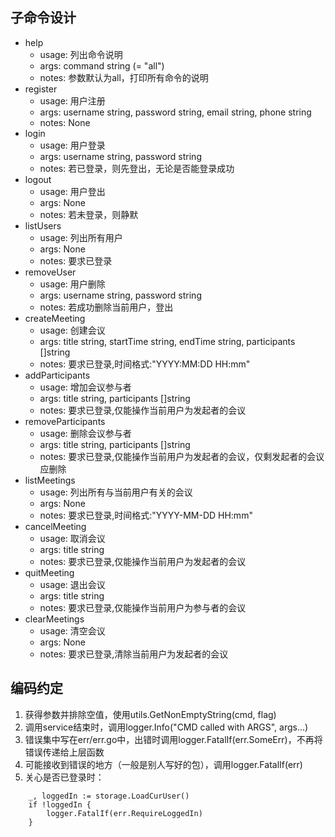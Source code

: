 ## 子命令设计
- help
  - usage: 列出命令说明
  - args: command string (= "all")
  - notes: 参数默认为all，打印所有命令的说明
- register
  - usage: 用户注册
  - args: username string, password string, email string, phone string
  - notes: None
- login
  - usage: 用户登录
  - args: username string, password string
  - notes: 若已登录，则先登出，无论是否能登录成功
- logout
  - usage: 用户登出
  - args: None
  - notes: 若未登录，则静默
- listUsers
  - usage: 列出所有用户
  - args: None
  - notes: 要求已登录
- removeUser
  - usage: 用户删除
  - args: username string, password string
  - notes: 若成功删除当前用户，登出
- createMeeting
  - usage: 创建会议
  - args: title string, startTime string, endTime string, participants []string
  - notes: 要求已登录,时间格式:"YYYY:MM:DD HH:mm"
- addParticipants
  - usage: 增加会议参与者
  - args: title string, participants []string
  - notes: 要求已登录,仅能操作当前用户为发起者的会议
- removeParticipants
  - usage: 删除会议参与者
  - args: title string, participants []string
  - notes: 要求已登录,仅能操作当前用户为发起者的会议，仅剩发起者的会议应删除
- listMeetings
  - usage: 列出所有与当前用户有关的会议
  - args: None
  - notes: 要求已登录,时间格式:"YYYY-MM-DD HH:mm"
- cancelMeeting
  - usage: 取消会议
  - args: title string
  - notes: 要求已登录,仅能操作当前用户为发起者的会议
- quitMeeting
  - usage: 退出会议
  - args: title string
  - notes: 要求已登录,仅能操作当前用户为参与者的会议
- clearMeetings
  - usage: 清空会议
  - args: None
  - notes: 要求已登录,清除当前用户为发起者的会议

## 编码约定
1. 获得参数并排除空值，使用utils.GetNonEmptyString(cmd, flag)
2. 调用service结束时，调用logger.Info("CMD called with ARGS", args...)
3. 错误集中写在err/err.go中，出错时调用logger.FatalIf(err.SomeErr)，不再将错误传递给上层函数
4. 可能接收到错误的地方（一般是别人写好的包），调用logger.FatalIf(err)
5. 关心是否已登录时：
```
	_, loggedIn := storage.LoadCurUser()
	if !loggedIn {
		logger.FatalIf(err.RequireLoggedIn)
	}
```
